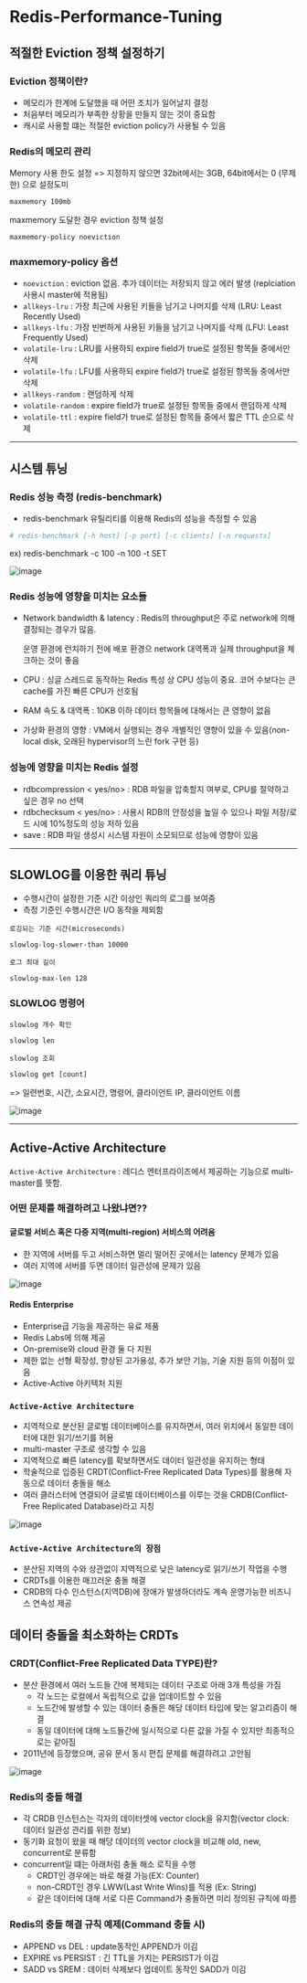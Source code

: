 # Redis-Performance-Tuning


## 적절한 Eviction 정책 설정하기

### Eviction 정책이란?

- 메모리가 한계에 도달했을 때 어떤 조치가 일어날지 결정
- 처음부터 메모리가 부족한 상황을 만들지 않는 것이 중요함
- 캐시로 사용할 떄는 적절한 eviction policy가 사용될 수 있음

### Redis의 메모리 관리

Memory 사용 한도 설정 => 지정하지 않으면 32bit에서는 3GB, 64bit에서는 0 (무제한) 으로 설정도미

    maxmemory 100mb

maxmemory 도달한 경우 eviction 정책 설정

    maxmemory-policy noeviction

### maxmemory-policy 옵션

- `noeviction` : eviction 없음. 추가 데이터는 저장되지 않고 에러 발생 (replciation 사용시 master에 적용됨)
- `allkeys-lru` : 가장 최근에 사용된 키들을 남기고 나머지를 삭제 (LRU: Least Recently Used)
- `allkeys-lfu` : 가장 빈번하게 사용된 키들을 남기고 나머지를 삭제 (LFU: Least Frequently Used)
- `volatile-lru` : LRU를 사용하되 expire field가 true로 설정된 항목들 중에서만 삭제
- `volatile-lfu` : LFU를 사용하되 expire field가 true로 설정된 항목들 중에서만 삭제
- `allkeys-random` : 랜덤하게 삭제
- `volatile-random` : expire field가 true로 설정된 항목들 중에서 랜덤하게 삭제
- `volatile-ttl` : expire field가 true로 설정된 항목들 중에서 짧은 TTL 순으로 삭제

---

## 시스템 튜닝

### Redis 성능 측정 (redis-benchmark)

- redis-benchmark 유틸리티를 이용해 Redis의 성능을 측정할 수 있음

```bash
# redis-benchmark [-h host] [-p port] [-c clients] [-n requests]
```

ex) redis-benchmark -c 100 -n 100 -t SET

![image](https://user-images.githubusercontent.com/40031858/224584250-ad229d16-e0d8-4c5f-9228-d9eaf8c58b96.png)


### Redis 성능에 영향을 미치는 요소들

- Network bandwidth & latency : Redis의 throughput은 주로 network에 의해 결정되는 경우가 많음.

    운영 환경에 런치하기 전에 배포 환경으 network 대역폭과 실제 throughput을 체크하는 것이 좋음

- CPU : 싱글 스레드로 동작하는 Redis 특성 상 CPU 성능이 중요. 코어 수보다는 큰 cache를 가진 빠른 CPU가 선호됨
- RAM 속도 & 대역폭 : 10KB 이하 데이터 항목들에 대해서는 큰 영향이 없음
- 가상화 환경의 영향 : VM에서 실행되는 경우 개별적인 영향이 있을 수 있음(non-local disk, 오래된 hypervisor의 느린 fork 구현 등)

### 성능에 영향을 미치는 Redis 설정

- rdbcompression < yes/no> : RDB 파일을 압축할지 여부로, CPU를 절약하고 싶은 경우 no 선택
- rdbchecksum < yes/no> : 사용시 RDB의 안정성을 높일 수 있으나 파일 저장/로드 시에 10%정도의 성능 저하 있음
- save : RDB 파일 생성시 시스템 자원이 소모되므로 성능에 영향이 있음

---

## SLOWLOG를 이용한 쿼리 튜닝

- 수행시간이 설정한 기준 시간 이상인 쿼리의 로그를 보여줌
- 측정 기준인 수행시간은 I/O 동작을 제외함

`로깅되는 기준 시간(microseconds)`

    slowlog-log-slower-than 10000

`로그 최대 길이`

    slowlog-max-len 128

### SLOWLOG 명령어

`slowlog 개수 확인`

    slowlog len

`slowlog 조회`
    
    slowlog get [count]
=> 일련번호, 시간, 소요시간, 명령어, 클라이언트 IP, 클라이언트 이름

![image](https://user-images.githubusercontent.com/40031858/224585138-04991dde-d68e-435a-910a-308e5ed6479f.png)

---

## Active-Active Architecture

`Active-Active Architecture` : 레디스 엔터프라이즈에서 제공하는 기능으로 multi-master를 뜻함.

### 어떤 문제를 해결하려고 나왔냐면??

#### 글로벌 서비스 혹은 다중 지역(multi-region) 서비스의 어려움

- 한 지역에 서버를 두고 서비스하면 멀리 떨어진 곳에서는 latency 문제가 있음
- 여러 지역에 서버를 두면 데이터 일관성에 문제가 있음

![image](https://user-images.githubusercontent.com/40031858/224939836-e30336ef-c9e0-4c09-841c-91710626a276.png)

#### Redis Enterprise

- Enterprise급 기능을 제공하는 유료 제품
- Redis Labs에 의해 제공
- On-premise와 cloud 환경 둘 다 지원
- 제한 없는 선형 확장성, 향상된 고가용성, 추가 보안 기능, 기술 지원 등의 이점이 있음
- Active-Active 아키텍처 지원

### `Active-Active Architecture`

- 지역적으로 분산된 글로벌 데이터베이스를 유지하면서, 여러 위치에서 동일한 데이터에 대한 읽기/쓰기를 허용
- multi-master 구조로 생각할 수 있음
- 지역적으로 빠른 latency를 확보하면서도 데이터 일관성을 유지하는 형태
- 학술적으로 입증된 CRDT(Conflict-Free Replicated Data Types)를 활용해 자동으로 데이터 충돌을 해소
- 여러 클러스터에 연결되어 글로벌 데이터베이스를 이루는 것을 CRDB(Conflict-Free Replicated Database)라고 지칭

![image](https://user-images.githubusercontent.com/40031858/224940855-cda46bd9-e243-4cc4-bb11-92ad6ffc62ca.png)

### `Active-Active Architecture의 장점`

- 분산된 지역의 수와 상관없이 지역적으로 낮은 latency로 읽기/쓰기 작업을 수행
- CRDTs를 이용한 매끄러운 충돌 해결
- CRDB의 다수 인스턴스(지역DB)에 장애가 발생하더라도 계속 운영가능한 비즈니스 연속성 제공

## 데이터 충돌을 최소화하는 CRDTs

### CRDT(Conflict-Free Replicated Data TYPE)란?

- 분산 환경에서 여러 노드들 간에 복제되는 데이터 구조로 아래 3개 특성을 가짐
  - 각 노드는 로컬에서 독립적으로 값을 업데이트할 수 있음
  - 노드간에 발생할 수 있는 데이터 충돌은 해당 데이터 타입에 맞는 알고리즘이 해결
  - 동일 데이터에 대해 노드들간에 일시적으로 다른 값을 가질 수 있지만 최종적으로는 같아짐
- 2011년에 등장했으며, 공유 문서 동시 편집 문제를 해결하려고 고안됨

![image](https://user-images.githubusercontent.com/40031858/224945851-017caae6-70cc-4358-ae0b-556f02b3a197.png)

### Redis의 충돌 해결

- 각 CRDB 인스턴스는 각자의 데이터셋에 vector clock을 유지함(vector clock: 데이터 일관성 관리를 위한 정보)
- 동기화 요청이 왔을 때 해당 데이터의 vector clock을 비교해 old, new, concurrent로 분류함
- concurrent일 떄는 아래처럼 충돌 해소 로직을 수행
  - CRDT인 경우에는 바로 해결 가능(EX: Counter)
  - non-CRDT인 경우 LWW(Last Write Wins)를 적용 (Ex: String)
  - 같은 데이터에 대해 서로 다른 Command가 충돌하면 미리 정의된 규칙에 따름

### Redis의 충돌 해결 규칙 예제(Command 충돌 시)

- APPEND vs DEL : update동작인 APPEND가 이김
- EXPIRE vs PERSIST : 긴 TTL을 가지는 PERSIST가 이김
- SADD vs SREM : 데이터 삭제보다 업데이트 동작인 SADD가 이김
